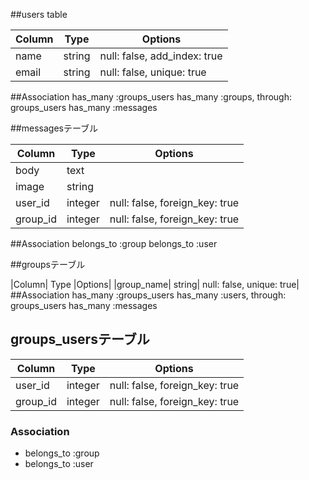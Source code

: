 ##users table

|Column| Type| Options|
|------|-----|--------|
|name |string| null: false, add_index: true|
|email| string| null: false, unique: true|
##Association
has_many :groups_users
has_many :groups, through: groups_users
has_many :messages

##messagesテーブル

|Column |Type |Options|
|-------|-----|-------|
|body| text|
|image| string|
|user_id| integer |null: false, foreign_key: true|
|group_id |integer |null: false, foreign_key: true|
##Association
belongs_to :group
belongs_to :user

##groupsテーブル

|Column| Type |Options|
|group_name| string| null: false, unique: true|
##Association
has_many :groups_users
has_many :users, through: groups_users
has_many :messages


## groups_usersテーブル

|Column|Type|Options|
|------|----|-------|
|user_id|integer|null: false, foreign_key: true|
|group_id|integer|null: false, foreign_key: true|

### Association
- belongs_to :group
- belongs_to :user